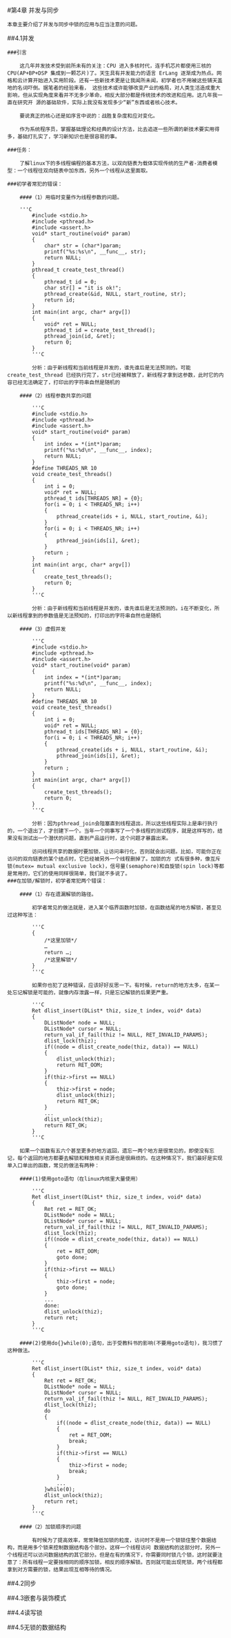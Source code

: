 #第4章 并发与同步

	本章主要介绍了并发与同步中锁的应用与应当注意的问题。
	
##4.1并发

	###引言
	
		这几年并发技术受到前所未有的关注：CPU 进入多核时代，连手机芯片都使用三核的CPU(AP+BP+DSP 集成到一颗芯片)了。天生具有并发能力的语言 ErLang 逐渐成为热点。网格和云计算开始进入实用阶段。还有一些新技术更是让我闻所未闻，初学者也不用被这些铺天盖地的名词吓倒。据笔者的经验来看， 这些技术或许能够改变产业的格局，对人类生活造成重大影响，但从实现角度来看并不无多少革命，相反大部分都是传统技术的改进和应用。这几年我一直在研究开 源的基础软件，实际上我没有发现多少“新”东西或者核心技术。
		
		要说真正的核心还是如序言中说的：战胜复杂度和应对变化。
		
		作为系统程序员，掌握基础理论和经典的设计方法，比去追逐一些所谓的新技术要实用得多，基础打扎实了，学习新知识也是很容易的事。
	
	###任务：
		
		了解linux下的多线程编程的基本方法，以双向链表为载体实现传统的生产者-消费者模型：一个线程往双向链表中加东西，另外一个线程从这里面取。
	
	###初学者常犯的错误：
		
		####（1）用临时变量作为线程参数的问题。
		
		'''C
			#include <stdio.h>
			#include <pthread.h>
			#include <assert.h>
			void* start_routine(void* param)
			{
				char* str = (char*)param;
				printf("%s:%s\n", __func__, str);
				return NULL;
			}
			pthread_t create_test_thread()
			{
				pthread_t id = 0;
				char str[] = "it is ok!";
				pthread_create(&id, NULL, start_routine, str);
				return id;
			}
			int main(int argc, char* argv[])
			{
				void* ret = NULL;
				pthread_t id = create_test_thread();
				pthread_join(id, &ret);
				return 0;
			}
			'''C
			
			分析：由于新线程和当前线程是并发的，谁先谁后是无法预测的。可能create_test_thread 已经执行完了，str已经被释放了，新线程才拿到这参数，此时它的内容已经无法确定了，打印出的字符串自然是随机的
		
		####（2）线程参数共享的问题
			
			'''C
			#include <stdio.h>
			#include <pthread.h>
			#include <assert.h>
			void* start_routine(void* param)
			{
				int index = *(int*)param;
				printf("%s:%d\n", __func__, index);
				return NULL;
			}
			#define THREADS_NR 10
			void create_test_threads()
			{
				int i = 0;
				void* ret = NULL;
				pthread_t ids[THREADS_NR] = {0};
				for(i = 0; i < THREADS_NR; i++)
				{
					pthread_create(ids + i, NULL, start_routine, &i);
				}
				for(i = 0; i < THREADS_NR; i++)
				{
					pthread_join(ids[i], &ret);
				}
				return ;
			}
			int main(int argc, char* argv[])
			{
				create_test_threads();
				return 0;
			}
			'''C
			
			分析：由于新线程和当前线程是并发的，谁先谁后是无法预测的。i在不断变化，所以新线程拿到的参数值是无法预知的，打印出的字符串自然也是随机
		
		####（3）虚假并发
			
			'''C
			#include <stdio.h>
			#include <pthread.h>
			#include <assert.h>
			void* start_routine(void* param)
			{
				int index = *(int*)param;
				printf("%s:%d\n", __func__, index);
				return NULL;
			}
			#define THREADS_NR 10
			void create_test_threads()
			{
				int i = 0;
				void* ret = NULL;
				pthread_t ids[THREADS_NR] = {0};
				for(i = 0; i < THREADS_NR; i++)
				{
					pthread_create(ids + i, NULL, start_routine, &i);
					pthread_join(ids[i], &ret);
				}
				return ;
			}
			int main(int argc, char* argv[])
			{
				create_test_threads();
				return 0;
			}
			'''C
			
			分析：因为pthread_join会阻塞直到线程退出，所以这些线程实际上是串行执行的，一个退出了，才创建下一个。当年一个同事写了一个多线程的测试程序，就是这样写的，结果没有测试出一个潜伏的问题，直到产品运行时，这个问题才暴露出来。
			
			访问线程共享的数据时要加锁，让访问串行化，否则就会出问题。比如，可能你正在访问的双向链表的某个结点时，它已经被另外一个线程删掉了。加锁的方 式有很多种，像互斥锁(mutex= mutual exclusive lock)，信号量(semaphore)和自旋锁(spin lock)等都是常用的，它们的使用同样很简单，我们就不多说了。
	###在加锁/解锁时，初学者常犯两个错误：
		
		####（1）存在遗漏解锁的路径。
			
			初学者常见的做法就是，进入某个临界函数时加锁，在函数结尾的地方解锁，甚至见过这种写法：
			
			'''C
			{
				/*这里加锁*/
				…
				return …;
				/*这里解锁*/
			}
			'''C
			
			如果你也犯了这种错误，应该好好反思一下。有时候，return的地方太多，在某一处忘记解锁是可能的，就像内存泄露一样，只是忘记解锁的后果更严重。
			
			'''C
			Ret dlist_insert(DList* thiz, size_t index, void* data)
			{
				DListNode* node = NULL;
				DListNode* cursor = NULL;
				return_val_if_fail(thiz != NULL, RET_INVALID_PARAMS);
				dlist_lock(thiz);
				if((node = dlist_create_node(thiz, data)) == NULL)
				{
					dlist_unlock(thiz);
					return RET_OOM;
				}
				if(thiz->first == NULL)
				{
					thiz->first = node;
					dlist_unlock(thiz);
					return RET_OK;
				}
				...
				dlist_unlock(thiz);
				return RET_OK;
			}
			'''C
			
		如果一个函数有五六个甚至更多的地方返回，遗忘一两个地方是很常见的，即使没有忘记，每个返回的地方都要去解锁和释放相关资源也是很麻烦的。在这种情况下，我们最好是实现单入口单出的函数，常见的做法有两种：

		####(1)使用goto语句（在linux内核里大量使用）
			
			'''C
			Ret dlist_insert(DList* thiz, size_t index, void* data)
			{
				Ret ret = RET_OK;
				DListNode* node = NULL;
				DListNode* cursor = NULL;
				return_val_if_fail(thiz != NULL, RET_INVALID_PARAMS);
				dlist_lock(thiz);
				if((node = dlist_create_node(thiz, data)) == NULL)
				{
					ret = RET_OOM;
					goto done;
				}
				if(thiz->first == NULL)
				{
					thiz->first = node;
					goto done;
				}
				...
				done:
				dlist_unlock(thiz);
				return ret;
			}
			'''C
			
		####(2)使用do{}while(0);语句，出于受教科书的影响(不要用goto语句)，我习惯了这种做法。
			
			'''C
			Ret dlist_insert(DList* thiz, size_t index, void* data)
			{
				Ret ret = RET_OK;
				DListNode* node = NULL;
				DListNode* cursor = NULL;
				return_val_if_fail(thiz != NULL, RET_INVALID_PARAMS);
				dlist_lock(thiz);
				do
				{
					if((node = dlist_create_node(thiz, data)) == NULL)
					{
						ret = RET_OOM;
						break;
					}
					if(thiz->first == NULL)
					{
						thiz->first = node;
						break;
					}
					...
				}while(0);
				dlist_unlock(thiz);
				return ret;
			}
			'''C
			
		####（2）加锁顺序的问题
			
			有时候为了提高效率，常常降低加锁的粒度，访问时不是用一个锁锁住整个数据结构，而是用多个锁来控制数据结构各个部分。这样一个线程访问 数据结构的这部分时，另外一个线程还可以访问数据结构的其它部分。但是在有的情况下，你需要同时锁几个锁，这时就要注意了：所有线程一定要按相同的顺序加锁，相反的顺序解锁。否则就可能出现死锁，两个线程都拿到对方需要的锁，结果出现互相等待的情况。


##4.2同步


##4.3嵌套与装饰模式


##4.4读写锁


##4.5无锁的数据结构